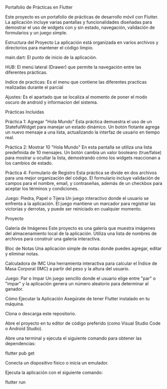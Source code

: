 Portafolio de Prácticas en Flutter

Este proyecto es un portafolio de prácticas de desarrollo móvil con Flutter. La aplicación incluye varias pantallas y funcionalidades diseñadas para demostrar el uso de widgets con y sin estado, navegación, validación de formularios y un juego simple.

Estructura del Proyecto
La aplicación está organizada en varios archivos y directorios para mantener el código limpio.

main.dart: El punto de inicio de la aplicación.


HUB: El menú lateral (Drawer) que permite la navegación entre las diferentes prácticas.

Indice de practicas: Es el menu que contiene las diferentes practicas realizadas durante el parcial

Ajustes: Es el apartado que se localiza al momento de poner el modo oscuro de android y informacion del sistema.

Prácticas Incluidas

Práctica 1: Agregar "Hola Mundo"
Esta práctica demuestra el uso de un StatefulWidget para manejar un estado dinámico. Un botón flotante agrega un nuevo mensaje a una lista, actualizando la interfaz de usuario en tiempo real.


Práctica 2: Mostrar 10 "Hola Mundo"
En esta pantalla se utiliza una lista predefinida de 10 mensajes. Un botón cambia un valor booleano (true/false) para mostrar u ocultar la lista, demostrando cómo los widgets reaccionan a los cambios de estado.

Práctica 4: Formulario de Registro
Esta práctica se divide en dos archivos para una mejor organización del código. El formulario incluye validación de campos para el nombre, email, y contraseñas, además de un checkbox para aceptar los términos y condiciones.

Juego: Piedra, Papel o Tijera
Un juego interactivo donde el usuario se enfrenta a la aplicación. El juego mantiene un marcador para registrar las victorias y derrotas, y puede ser reiniciado en cualquier momento.


Proyecto

Galería de Imágenes
Este proyecto es una galería que muestra imágenes del almacenamiento local de la aplicación. Utiliza una lista de nombres de archivos para construir una galería interactiva.


Bloc de Notas
Una aplicación simple de notas donde puedes agregar, editar y eliminar notas.


Calculadora de IMC
Una herramienta interactiva para calcular el Índice de Masa Corporal (IMC) a partir del peso y la altura del usuario.

Juego: Par o Impar
Un juego sencillo donde el usuario elige entre "par" o "impar" y la aplicación genera un número aleatorio para determinar al ganador.


Cómo Ejecutar la Aplicación
Asegúrate de tener Flutter instalado en tu máquina.

Clona o descarga este repositorio.

Abre el proyecto en tu editor de código preferido (como Visual Studio Code o Android Studio).

Abre una terminal y ejecuta el siguiente comando para obtener las dependencias:

flutter pub get

Conecta un dispositivo físico o inicia un emulador.

Ejecuta la aplicación con el siguiente comando:

flutter run